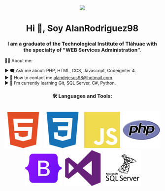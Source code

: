 <div id="header" align="center">
  <img src="https://media.giphy.com/media/4rZA5D22301iMgrUNd/giphy.gif" width="500" />
  <h1 align="center">Hi 👋, Soy AlanRodriguez98</h1>
  <h3 align="center"> I am a graduate of the Technological Institute of Tláhuac
    with the specialty of "WEB Services Administration”.</h3>
  </div>

🙍‍♂️ About me:

► 🗨️ Ask me about: PHP, HTML, CCS, Javascript, Codeigniter 4.<br>
► 📧 How to contact me alandejesus98@hotmail.com. <br>
► 🏫 I'm currently learning Git, SQL Server, C#, Python.<br>

<div align="center">
  <h3>🛠️ Languages and Tools: </h3><br>
  <div>
     <img src="https://github.com/devicons/devicon/blob/master/icons/html5/html5-plain.svg" title="HTML5" alt="HTML5" width="120" height="120"/>&nbsp;
     <img src="https://github.com/devicons/devicon/blob/master/icons/css3/css3-plain.svg" title="CCS3" alt="CCS3" width="120" height="120"/>&nbsp;
 <img src="https://github.com/devicons/devicon/blob/master/icons/javascript/javascript-plain.svg" title="Javascript" alt="Javascript" width="120" height="120"/>&nbsp;
     <img src="https://github.com/devicons/devicon/blob/master/icons/php/php-original.svg" title="PHP" alt="PHP" width="120" height="120"/>&nbsp;
    <img src="https://github.com/devicons/devicon/blob/master/icons/bootstrap/bootstrap-original.svg" title="Bootstrap" alt="Bootstrap" width="120" height="120"/>&nbsp;
     <img src="https://github.com/devicons/devicon/blob/master/icons/visualstudio/visualstudio-plain.svg" title="Visual-Studio" alt="Visual-Studio" width="120" height="120"/>&nbsp;
     <img src="https://github.com/devicons/devicon/blob/master/icons/microsoftsqlserver/microsoftsqlserver-plain-wordmark.svg" title="sql-server" alt="SQL-SERVER" width="120" height="120"/>&nbsp;

